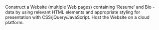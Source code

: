 Construct a Website (multiple Web pages) containing ‘Resume’ and Bio -data by using relevant HTML elements and appropriate styling for presentation with CSS/jQuery/JavaScript. Host the Website on a cloud platform.
